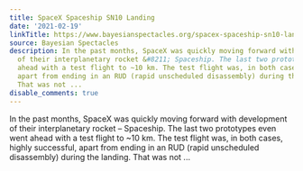 ```yaml
---
title: SpaceX Spaceship SN10 Landing
date: '2021-02-19'
linkTitle: https://www.bayesianspectacles.org/spacex-spaceship-sn10-landing/
source: Bayesian Spectacles
description: In the past months, SpaceX was quickly moving forward with development
  of their interplanetary rocket &#8211; Spaceship. The last two prototypes even went
  ahead with a test flight to ~10 km. The test flight was, in both cases, highly successful,
  apart from ending in an RUD (rapid unscheduled disassembly) during the landing.
  That was not ...
disable_comments: true
---
```

In the past months, SpaceX was quickly moving forward with development of their interplanetary rocket &#8211; Spaceship. The last two prototypes even went ahead with a test flight to ~10 km. The test flight was, in both cases, highly successful, apart from ending in an RUD (rapid unscheduled disassembly) during the landing. That was not ...